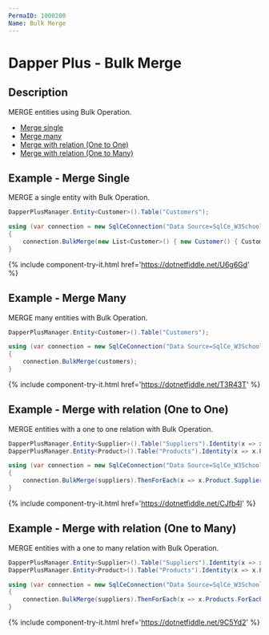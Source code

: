```yaml
---
PermaID: 1000200
Name: Bulk Merge
---
```


# Dapper Plus - Bulk Merge

## Description
MERGE entities using Bulk Operation.

- [Merge single](#example---merge-single)
- [Merge many](#example---merge-many)
- [Merge with relation (One to One)](#example---merge-with-relation-one-to-one)
- [Merge with relation (One to Many)](#example---merge-with-relation-one-to-many)

## Example - Merge Single
MERGE a single entity with Bulk Operation.

```csharp
DapperPlusManager.Entity<Customer>().Table("Customers"); 

using (var connection = new SqlCeConnection("Data Source=SqlCe_W3Schools.sdf"))
{
	connection.BulkMerge(new List<Customer>() { new Customer() { CustomerName = "ExampleBulkMerge", ContactName = "Example Name :" +  1}});
}		
```
{% include component-try-it.html href='https://dotnetfiddle.net/U6g6Gd' %}

## Example - Merge Many
MERGE many entities with Bulk Operation.

```csharp
DapperPlusManager.Entity<Customer>().Table("Customers"); 

using (var connection = new SqlCeConnection("Data Source=SqlCe_W3Schools.sdf"))
{
	connection.BulkMerge(customers);
}
```
{% include component-try-it.html href='https://dotnetfiddle.net/T3R43T' %}

## Example - Merge with relation (One to One)
MERGE entities with a one to one relation with Bulk Operation.

```csharp
DapperPlusManager.Entity<Supplier>().Table("Suppliers").Identity(x => x.SupplierID);
DapperPlusManager.Entity<Product>().Table("Products").Identity(x => x.ProductID);

using (var connection = new SqlCeConnection("Data Source=SqlCe_W3Schools.sdf"))
{	
	connection.BulkMerge(suppliers).ThenForEach(x => x.Product.SupplierID = x.SupplierID).ThenBulkMerge(x => x.Product);
}
```
{% include component-try-it.html href='https://dotnetfiddle.net/CJfb4l' %}

## Example - Merge with relation (One to Many)
MERGE entities with a one to many relation with Bulk Operation.

```csharp
DapperPlusManager.Entity<Supplier>().Table("Suppliers").Identity(x => x.SupplierID);
DapperPlusManager.Entity<Product>().Table("Products").Identity(x => x.ProductID);

using (var connection = new SqlCeConnection("Data Source=SqlCe_W3Schools.sdf"))
{
	connection.BulkMerge(suppliers).ThenForEach(x => x.Products.ForEach(y => y.SupplierID =  x.SupplierID)).ThenBulkMerge(x => x.Products);
}
```
{% include component-try-it.html href='https://dotnetfiddle.net/9C5Yd2' %}
